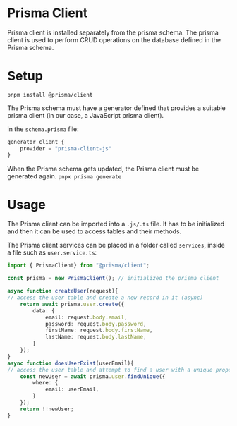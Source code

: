 # Prisma Client

Prisma client is installed separately from the prisma schema.
The prisma client is used to perform CRUD operations on the database defined in the Prisma schema.

# Setup

`pnpm install @prisma/client`

The Prisma schema must have a generator defined that provides a suitable prisma client (in our case, a JavaScript prisma client).

in the `schema.prisma` file:
```js
generator client {
	provider = "prisma-client-js"
}
```

When the Prisma schema gets updated, the Prisma client must be generated again.
`pnpx prisma generate`

# Usage

The Prisma client can be imported into a `.js/.ts` file.
It has to be initialized and then it can be used to access tables and their methods.

The Prisma client services can be placed in a folder called `services`, inside a file such as `user.service.ts`:

```ts
import { PrismaClient} from "@prisma/client";

const prisma = new PrismaClient(); // initialized the prisma client

async function createUser(request){
// access the user table and create a new record in it (async)
	return await prisma.user.create({
		data: {
			email: request.body.email,
			password: request.body.password,
			firstName: request.body.firstName,
			lastName: request.body.lastName,
		}
	});
} 
async function doesUserExist(userEmail){
// access the user table and attempt to find a user with a unique property matching the given value
	const newUser = await prisma.user.findUnique({
		where: {
			email: userEmail,
		}
	});
	return !!newUser;
} 
```
